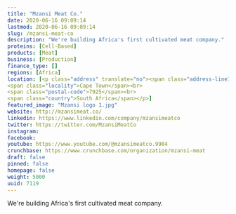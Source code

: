 ```yaml
---
title: "Mzansi Meat Co."
date: 2020-06-16 09:09:14
lastmod: 2020-06-16 09:09:14
slug: /mzansi-meat-co
description: "We're building Africa's first cultivated meat company."
proteins: [Cell-Based]
products: [Meat]
business: [Production]
finance_type: []
regions: [Africa]
location: [<p class="address" translate="no"><span class="address-line1">Albert Road 66</span><br>
<span class="locality">Cape Town</span><br>
<span class="postal-code">7925</span><br>
<span class="country">South Africa</span></p>]
featured_image: "Mzansi logo 1.jpg"
website: http://mzansimeat.co/
linkedin: https://www.linkedin.com/company/mzansimeatco
twitter: https://twitter.com/MzansiMeatCo
instagram: 
facebook: 
youtube: https://www.youtube.com/@mzansimeatco.9984
crunchbase: https://www.crunchbase.com/organization/mzansi-meat
draft: false
pinned: false
homepage: false
weight: 5000
uuid: 7119
---
```

We're building Africa's first cultivated meat company.
